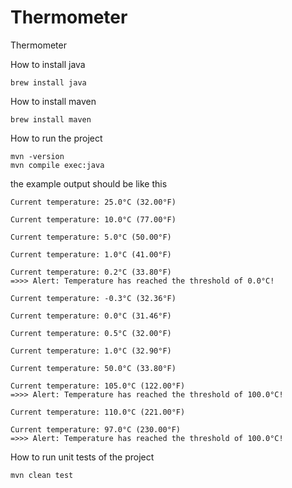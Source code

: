 # Thermometer
Thermometer

How to install java
```
brew install java
```

How to install maven
```
brew install maven
```


How to run the project
```
mvn -version
mvn compile exec:java
```

the example output should be like this
```
Current temperature: 25.0°C (32.00°F)

Current temperature: 10.0°C (77.00°F)

Current temperature: 5.0°C (50.00°F)

Current temperature: 1.0°C (41.00°F)

Current temperature: 0.2°C (33.80°F)
=>>> Alert: Temperature has reached the threshold of 0.0°C!

Current temperature: -0.3°C (32.36°F)

Current temperature: 0.0°C (31.46°F)

Current temperature: 0.5°C (32.00°F)

Current temperature: 1.0°C (32.90°F)

Current temperature: 50.0°C (33.80°F)

Current temperature: 105.0°C (122.00°F)
=>>> Alert: Temperature has reached the threshold of 100.0°C!

Current temperature: 110.0°C (221.00°F)

Current temperature: 97.0°C (230.00°F)
=>>> Alert: Temperature has reached the threshold of 100.0°C!
```

How to run unit tests of the project
```
mvn clean test
```